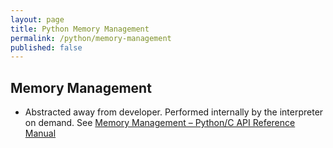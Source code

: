 ```yaml
---
layout: page
title: Python Memory Management
permalink: /python/memory-management
published: false
---
```


## Memory Management

- Abstracted away from developer. Performed internally by the interpreter on
  demand. See [Memory Management – Python/C API Reference
  Manual](https://docs.python.org/3/c-api/memory.html?highlight=memory%20management)
